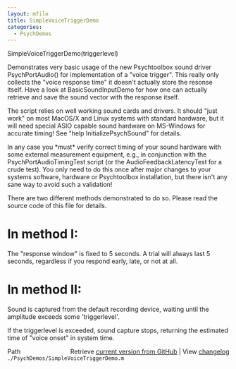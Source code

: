 ```yaml
---
layout: mfile
title: SimpleVoiceTriggerDemo
categories:
  - PsychDemos
---
```


SimpleVoiceTriggerDemo\(triggerlevel\)

Demonstrates very basic usage of the new Psychtoolbox sound driver
PsychPortAudio\(\) for implementation of a "voice trigger". This really
only collects the "voice response time" it doesn't actually store the
resonse itself. Have a look at BasicSoundInputDemo for how one can
actually retrieve and save the sound vector with the response itself.

The script relies on well working sound cards and drivers. It should
"just work" on most MacOS/X and Linux systems with standard hardware, but
it will need special ASIO capable sound hardware on MS\-Windows for
accurate timing\! See "help InitializePsychSound" for details.

In any case you \*must\* verify correct timing of your sound hardware with
some external measurement equipment, e.g., in conjunction with the
PsychPortAudioTimingTest script \(or the AudioFeedbackLatencyTest for a
crude test\). You only need to do this once after major changes to your
systems software, hardware or Psychtoolbox installation, but there isn't
any sane way to avoid such a validation\!

There are two different methods demonstrated to do so. Please read the
source code of this file for details.

# In method I:

The "response window" is fixed to 5 seconds. A trial will always last 5
seconds, regardless if you respond early, late, or not at all.


# In method II:

Sound is captured from the default recording device, waiting
until the amplitude exceeds some 'triggerlevel'.

If the triggerlevel is exceeded, sound capture stops, returning the
estimated time of "voice onset" in system time.



<div class="code_header" style="text-align:right;">
  <span style="float:left;">Path&nbsp;&nbsp;</span> <span class="counter">Retrieve <a href=
  "https://raw.github.com/Psychtoolbox-3/Psychtoolbox-3/beta/./PsychDemos/SimpleVoiceTriggerDemo.m">current version from GitHub</a> | View <a href=
  "https://github.com/Psychtoolbox-3/Psychtoolbox-3/commits/beta/./PsychDemos/SimpleVoiceTriggerDemo.m">changelog</a></span>
</div>
<div class="code">
  <code>./PsychDemos/SimpleVoiceTriggerDemo.m</code>
</div>
